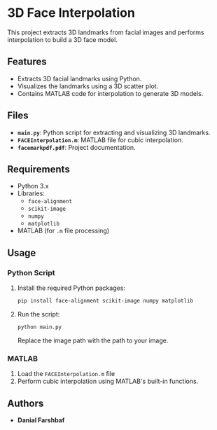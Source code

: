 # 3D Face Interpolation

This project extracts 3D landmarks from facial images and performs interpolation to build a 3D face model.

## Features
- Extracts 3D facial landmarks using Python.
- Visualizes the landmarks using a 3D scatter plot.
- Contains MATLAB code for interpolation to generate 3D models.

## Files
- **`main.py`**: Python script for extracting and visualizing 3D landmarks.
- **`FACEInterpolation.m`**: MATLAB file for cubic interpolation.
- **`facemarkpdf.pdf`**: Project documentation.

## Requirements
- Python 3.x
- Libraries: 
  - `face-alignment`
  - `scikit-image`
  - `numpy`
  - `matplotlib`
- MATLAB (for `.m` file processing)

## Usage
### Python Script
1. Install the required Python packages:
    ```bash
    pip install face-alignment scikit-image numpy matplotlib
    ```
2. Run the script:
    ```bash
    python main.py
    ```
   Replace the image path with the path to your image.

### MATLAB
1. Load the `FACEInterpolation.m` file
2. Perform cubic interpolation using MATLAB's built-in functions.

## Authors
- **Danial Farshbaf**
